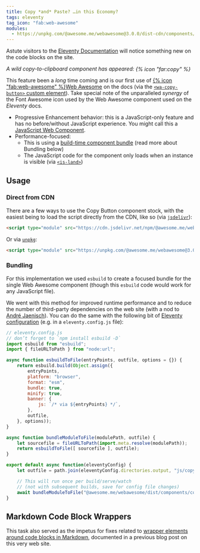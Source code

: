 ```yaml
---
title: Copy *and* Paste? …in this Economy?
tags: eleventy
tag_icon: "fab:web-awesome"
modules:
  - https://unpkg.com/@awesome.me/webawesome@3.0.0/dist-cdn/components/copy-button/copy-button.js
---
```

Astute visitors to the [Eleventy Documentation](https://www.11ty.dev/) will notice something new on the code blocks on the site.

<style>
#demo-fa-copy-button {
	wa-copy-button { line-height: 1; vertical-align: text-bottom; }
	wa-copy-button::part(button) { padding: 0; }
	wa-copy-button::part(copy-icon),
	wa-copy-button::part(success-icon),
	wa-copy-button::part(error-icon) { font-size: 1.3125em;  }
}
</style>
<div id="demo-fa-copy-button"><p><em>A wild copy-to-clipboard component has appeared: <wa-copy-button tooltip-placement="right" value="Unparalleled synergy">{% icon "far:copy" %}</wa-copy-button></em></p></div>

This feature been a _long_ time coming and is our first use of [{% icon "fab:web-awesome" %}Web Awesome](https://webawesome.com/) on the docs (via the [`<wa-copy-button>` custom element](https://webawesome.com/docs/components/copy-button/)). Take special note of the unparalleled _synergy_ of the Font Awesome icon used by the Web Awesome component used on the _Eleventy_ docs.

- Progressive Enhancement behavior: this is a JavaScript-only feature and has no before/without JavaScript experience. You might call this a [JavaScript Web Component](/web/a-taxonomy-of-web-component-types/#javascript-web-components).
- Performance-focused:
	- This is using a [build-time component bundle](https://github.com/11ty/11ty-website/blob/afd92d6f44332323eda33a9380d5e3979074b497/eleventy.config.js#L479) (read more about Bundling below)
	- The JavaScript code for the component only loads when an instance is visible (via [`<is-land>`](https://www.11ty.dev/docs/plugins/is-land/))

## Usage

### Direct from CDN

There are a few ways to use the Copy Button component stock, with the easiest being to load the script directly from the CDN, like so (via [`jsdelivr`](https://www.jsdelivr.com/)):

```html
<script type="module" src="https://cdn.jsdelivr.net/npm/@awesome.me/webawesome@3.0.0/dist-cdn/components/copy-button/copy-button.js"></script>
```

Or via [`unpkg`](https://www.jsdelivr.com/):

```html
<script type="module" src="https://unpkg.com/@awesome.me/webawesome@3.0.0/dist-cdn/components/copy-button/copy-button.js"></script>
```

### Bundling

For this implementation we used `esbuild` to create a focused bundle for the single Web Awesome component (though this `esbuild` code would work for any JavaScript file).

We went with this method for improved runtime performance and to reduce the number of third-party dependencies on the web site (with a nod to [André Jaenisch](https://jaenis.ch/)). You can do the same with the following bit of [Eleventy configuration](https://www.11ty.dev/docs/config/) (e.g. in a `eleventy.config.js` file):

```js
// eleventy.config.js
// don’t forget to `npm install esbuild -D`
import esbuild from "esbuild";
import { fileURLToPath } from "node:url";

async function esbuildToFile(entryPoints, outfile, options = {}) {
	return esbuild.build(Object.assign({
		entryPoints,
		platform: "browser",
		format: "esm",
		bundle: true,
		minify: true,
		banner: {
			js: `/* via ${entryPoints} */`,
		},
		outfile,
	}, options));
}

async function bundleModuleToFile(modulePath, outfile) {
	let sourcefile = fileURLToPath(import.meta.resolve(modulePath));
	return esbuildToFile([ sourcefile ], outfile);
}

export default async function(eleventyConfig) {
	let outfile = path.join(eleventyConfig.directories.output, "js/copy-button.js");

	// This will run once per build/serve/watch
	// (not with subsequent builds, save for config file changes)
	await bundleModuleToFile("@awesome.me/webawesome/dist/components/copy-button/copy-button.js", outfile);
}
```

## Markdown Code Block Wrappers

This task also served as the impetus for fixes related to [wrapper elements around code blocks in Markdown](/web/markdown-code-wrapper/), documented in a previous blog post on this very web site.